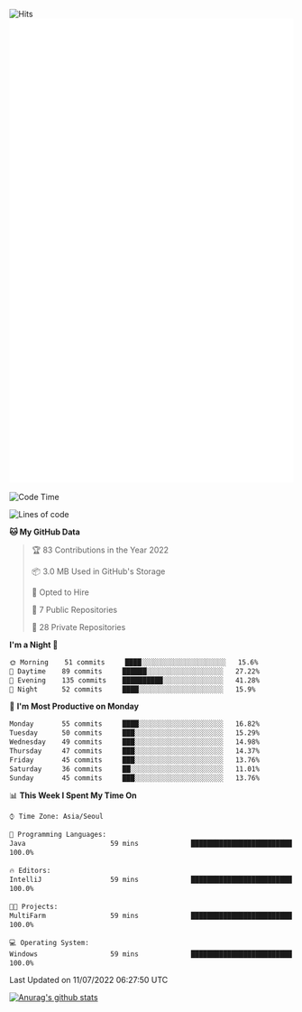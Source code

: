 ![Hits](https://hits.seeyoufarm.com/api/count/incr/badge.svg?url=https%3A%2F%2Fgithub.com%2Fkokose1234&count_bg=%2379C83D&title_bg=%23555555&icon=apple.svg&icon_color=%23E7E7E7&title=hits&edge_flat=false)
<br/>
![Metrics](https://github.com/kokose1234/kokose1234/blob/main/github-metrics.svg)

<!--START_SECTION:waka-->
![Code Time](http://img.shields.io/badge/Code%20Time-652%20hrs%2013%20mins-blue)

![Lines of code](https://img.shields.io/badge/From%20Hello%20World%20I%27ve%20Written-940%20Thousand%20lines%20of%20code-blue)

**🐱 My GitHub Data** 

> 🏆 83 Contributions in the Year 2022
 > 
> 📦 3.0 MB Used in GitHub's Storage 
 > 
> 💼 Opted to Hire
 > 
> 📜 7 Public Repositories 
 > 
> 🔑 28 Private Repositories  
 > 
**I'm a Night 🦉** 

```text
🌞 Morning    51 commits     ████░░░░░░░░░░░░░░░░░░░░░   15.6% 
🌆 Daytime    89 commits     ██████░░░░░░░░░░░░░░░░░░░   27.22% 
🌃 Evening    135 commits    ██████████░░░░░░░░░░░░░░░   41.28% 
🌙 Night      52 commits     ████░░░░░░░░░░░░░░░░░░░░░   15.9%

```
📅 **I'm Most Productive on Monday** 

```text
Monday       55 commits     ████░░░░░░░░░░░░░░░░░░░░░   16.82% 
Tuesday      50 commits     ███░░░░░░░░░░░░░░░░░░░░░░   15.29% 
Wednesday    49 commits     ███░░░░░░░░░░░░░░░░░░░░░░   14.98% 
Thursday     47 commits     ███░░░░░░░░░░░░░░░░░░░░░░   14.37% 
Friday       45 commits     ███░░░░░░░░░░░░░░░░░░░░░░   13.76% 
Saturday     36 commits     ██░░░░░░░░░░░░░░░░░░░░░░░   11.01% 
Sunday       45 commits     ███░░░░░░░░░░░░░░░░░░░░░░   13.76%

```


📊 **This Week I Spent My Time On** 

```text
⌚︎ Time Zone: Asia/Seoul

💬 Programming Languages: 
Java                     59 mins             █████████████████████████   100.0%

🔥 Editors: 
IntelliJ                 59 mins             █████████████████████████   100.0%

🐱‍💻 Projects: 
MultiFarm                59 mins             █████████████████████████   100.0%

💻 Operating System: 
Windows                  59 mins             █████████████████████████   100.0%

```


 Last Updated on 11/07/2022 06:27:50 UTC
<!--END_SECTION:waka-->

[![Anurag's github stats](https://github-readme-stats.vercel.app/api?username=kokose1234&theme=dracula)](https://github.com/anuraghazra/github-readme-stats)



	
